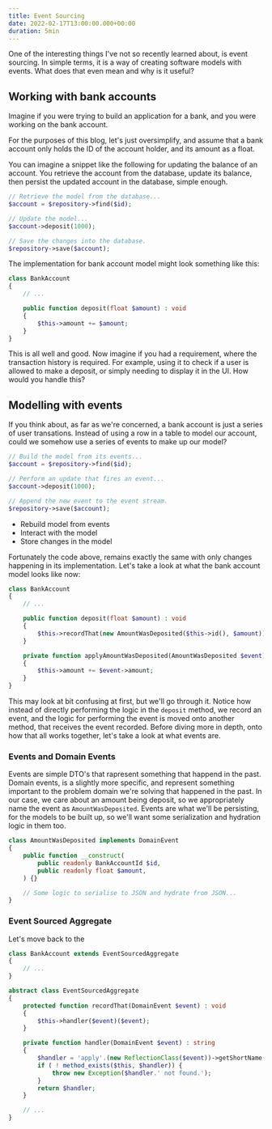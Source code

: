 ```yaml
---
title: Event Sourcing
date: 2022-02-17T13:00:00.000+00:00
duration: 5min
---
```


One of the interesting things I've not so recently learned about, is event sourcing. In simple terms, it is a way of creating software models with events. What does that even mean and why is it useful?

## Working with bank accounts

Imagine if you were trying to build an application for a bank, and you were working on the bank account.

For the purposes of this blog, let's just oversimplify, and assume that a bank account only holds the ID of the account holder, and its amount as a float.

You can imagine a snippet like the following for updating the balance of an account. You retrieve the account from the database, update its balance, then persist the updated account in the database, simple enough.

```php
// Retrieve the model from the database...
$account = $repository->find($id);

// Update the model...
$account->deposit(1000);

// Save the changes into the database.
$repository->save($account);
```

The implementation for bank account model might look something like this:

```php
class BankAccount
{
    // ...

    public function deposit(float $amount) : void
    {
        $this->amount += $amount;
    }
}
```

This is all well and good. Now imagine if you had a requirement, where the transaction history is required. For example, using it to check if a user is allowed to make a deposit, or simply needing to display it in the UI. How would you handle this?

## Modelling with events

If you think about, as far as we're concerned, a bank account is just a series of user transations. Instead of using a row in a table to model our account, could we somehow use a series of events to make up our model?

```php
// Build the model from its events...
$account = $repository->find($id);

// Perform an update that fires an event...
$account->deposit(1000);

// Append the new event to the event stream.
$repository->save($account);
```

* Rebuild model from events
* Interact with the model
* Store changes in the model

Fortunately the code above, remains exactly the same with only changes happening in its implementation.
Let's take a look at what the bank account model looks like now:

```php
class BankAccount
{
    // ...

    public function deposit(float $amount) : void
    {
        $this->recordThat(new AmountWasDeposited($this->id(), $amount));
    }

    private function applyAmountWasDeposited(AmountWasDeposited $event) : void
    {
        $this->amount += $event->amount;
    }
}
```

This may look at bit confusing at first, but we'll go through it. Notice how instead of directly performing the logic in the `deposit` method, we record an event, and the logic for performing the event is moved onto another method, that receives the event recorded. Before diving more in depth, onto how that all works together, let's take a look at what events are.

### Events and Domain Events

Events are simple DTO's that rapresent something that happend in the past. Domain events, is a slightly more specific, and represent something important to the problem domain we're solving that happened in the past. In our case, we care about an amount being deposit, so we appropriately name the event as `AmountWasDeposited`. Events are what we'll be persisting, for the models to be built up, so we'll want some serialization and hydration logic in them too.

```php
class AmountWasDeposited implements DomainEvent
{
    public function __construct(
        public readonly BankAccountId $id,
        public readonly float $amount,
    ) {}

    // Some logic to serialise to JSON and hydrate from JSON...
}
```

### Event Sourced Aggregate 

Let's move back to the 

```php
class BankAccount extends EventSourcedAggregate
{
    // ...
}
```

```php
abstract class EventSourcedAggregate
{
    protected function recordThat(DomainEvent $event) : void
    {
        $this->handler($event)($event);
    }

    private function handler(DomainEvent $event) : string
    {
        $handler = 'apply'.(new ReflectionClass($event))->getShortName();
        if ( ! method_exists($this, $handler)) {
            throw new Exception($handler.' not found.');
        }
        return $handler;
    }

    // ...
}
```







